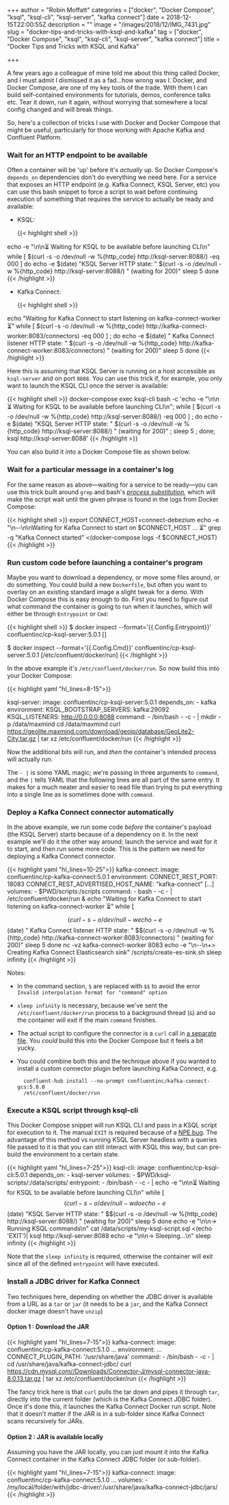 +++
author = "Robin Moffatt"
categories = ["docker", "Docker Compose", "ksql", "ksql-cli", "ksql-server", "kafka connect"]
date = 2018-12-15T22:00:55Z
description = ""
image = "/images/2018/12/IMG_7431.jpg"
slug = "docker-tips-and-tricks-with-ksql-and-kafka"
tag = ["docker", "Docker Compose", "ksql", "ksql-cli", "ksql-server", "kafka connect"]
title = "Docker Tips and Tricks with KSQL and Kafka"

+++

A few years ago a colleague of mine told me about this thing called Docker, and I must admit I dismissed it as a fad…how wrong was I. Docker, and Docker Compose, are one of my key tools of the trade. With them I can build self-contained environments for tutorials, demos, conference talks etc. Tear it down, run it again, without worrying that somewhere a local config changed and will break things. 

So, here's a collection of tricks I use with Docker and Docker Compose that might be useful, particularly for those working with Apache Kafka and Confluent Platform. 

### Wait for an HTTP endpoint to be available

Often a container will be 'up' before it's _actually_ up. So Docker Compose's `depends_on` dependencies don't do everything we need here. For a service that exposes an HTTP endpoint (e.g. Kafka Connect, KSQL Server, etc) you can use this bash snippet to force a script to wait before continuing execution of something that requires the service to actually be ready and available: 

* KSQL: 

    {{< highlight shell >}}

echo -e "\n\n⏳ Waiting for KSQL to be available before launching CLI\n"
while [ $(curl -s -o /dev/null -w %{http_code} http://ksql-server:8088/) -eq 000 ]
do 
  echo -e $(date) "KSQL Server HTTP state: " $(curl -s -o /dev/null -w %{http_code} http://ksql-server:8088/) " (waiting for 200)"
  sleep 5
done
{{< /highlight >}}

* Kafka Connect: 

    {{< highlight shell >}}

echo "Waiting for Kafka Connect to start listening on kafka-connect-worker ⏳"
while [ $(curl -s -o /dev/null -w %{http_code} http://kafka-connect-worker:8083/connectors) -eq 000 ] ; do 
  echo -e $(date) " Kafka Connect listener HTTP state: " $(curl -s -o /dev/null -w %{http_code} http://kafka-connect-worker:8083/connectors) " (waiting for 200)"
  sleep 5 
done
{{< /highlight >}}


Here this is assuming that KSQL Server is running on a host accessible as `ksql-server` and on port `8088`. You can use this trick if, for example, you only want to launch the KSQL CLI once the server is available: 

{{< highlight shell >}}
docker-compose exec ksql-cli bash -c 'echo -e "\n\n⏳ Waiting for KSQL to be available before launching CLI\n"; while [ $(curl -s -o /dev/null -w %{http_code} http://ksql-server:8088/) -eq 000 ] ; do echo -e $(date) "KSQL Server HTTP state: " $(curl -s -o /dev/null -w %{http_code} http://ksql-server:8088/) " (waiting for 200)" ; sleep 5 ; done; ksql http://ksql-server:8088'
{{< /highlight >}}


You can also build it into a Docker Compose file as shown below. 

### Wait for a particular message in a container's log

For the same reason as above—waiting for a service to be ready—you can use this trick built around `grep` and bash's [*process substitution*](http://tldp.org/LDP/abs/html/process-sub.html), which will make the script wait until the given phrase is found in the logs from Docker Compose:

{{< highlight shell >}}
export CONNECT_HOST=connect-debezium
echo -e "\n--\n\nWaiting for Kafka Connect to start on $CONNECT_HOST … ⏳"
grep -q "Kafka Connect started" <(docker-compose logs -f $CONNECT_HOST)
{{< /highlight >}}

### Run custom code before launching a container's program

Maybe you want to download a dependency, or move some files around, or do something. You could build a new `Dockerfile`, but often you want to overlay on an existing standard image a slight tweak for a demo. With Docker Compose this is easy enough to do. First you need to figure out what command the container is going to run when it launches, which will either be through `Entrypoint` or `Cmd`: 

{{< highlight shell >}}
$ docker inspect --format='{{.Config.Entrypoint}}' confluentinc/cp-ksql-server:5.0.1
[]

$ docker inspect --format='{{.Config.Cmd}}' confluentinc/cp-ksql-server:5.0.1
[/etc/confluent/docker/run]
{{< /highlight >}}

In the above example it's `/etc/confluent/docker/run`. So now build this into your Docker Compose: 

{{< highlight yaml "hl_lines=8-15">}}

ksql-server:
  image: confluentinc/cp-ksql-server:5.0.1
  depends_on:
    - kafka
  environment:
    KSQL_BOOTSTRAP_SERVERS: kafka:29092
    KSQL_LISTENERS: http://0.0.0.0:8088
  command: 
    - /bin/bash
    - -c 
    - |
      mkdir -p /data/maxmind
      cd /data/maxmind
      curl https://geolite.maxmind.com/download/geoip/database/GeoLite2-City.tar.gz | tar xz 
      /etc/confluent/docker/run 
{{< /highlight >}}

Now the additional bits will run, and _then_ the container's intended process will actually run. 

The `- |` is some YAML magic; we're passing in three arguments to `command`, and the `|` tells YAML that the following lines are all part of the same entry. It makes for a much neater and easier to read file than trying to put everything into a single line as is sometimes done with `command`. 

### Deploy a Kafka Connect connector automatically

In the above example, we run some code _before_ the container's payload (the KSQL Server) starts because of a dependency on it. In the next example we'll do it the other way around; launch the service and wait for it to start, and then run some more code. This is the pattern we need for deploying a Kafka Connect connector. 

{{< highlight yaml "hl_lines=10-25">}}
kafka-connect:
  image: confluentinc/cp-kafka-connect:5.0.1
  environment:
    CONNECT_REST_PORT: 18083
    CONNECT_REST_ADVERTISED_HOST_NAME: "kafka-connect"
    […]
  volumes:
    - $PWD/scripts:/scripts
  command: 
    - bash 
    - -c 
    - |
      /etc/confluent/docker/run & 
      echo "Waiting for Kafka Connect to start listening on kafka-connect-worker ⏳"
      while [ $$(curl -s -o /dev/null -w %{http_code} http://kafka-connect-worker:8083/connectors) -eq 000 ] ; do 
        echo -e $$(date) " Kafka Connect listener HTTP state: " $$(curl -s -o /dev/null -w %{http_code} http://kafka-connect-worker:8083/connectors) " (waiting for 200)"
        sleep 5 
      done
      nc -vz kafka-connect-worker 8083
      echo -e "\n--\n+> Creating Kafka Connect Elasticsearch sink"
      /scripts/create-es-sink.sh 
      sleep infinity
{{< /highlight >}}

Notes: 

* In the command section, `$` are replaced with `$$` to avoid the error `Invalid interpolation format for "command" option`
* `sleep infinity` is necessary, because we've sent the `/etc/confluent/docker/run` process to a background thread (`&`) and so the container will exit if the main `command` finishes.
* The actual script to configure the connector is a `curl` call in [a separate file](https://github.com/confluentinc/demo-scene/blob/master/ksql-atm-fraud-detection/scripts/create-es-sink.sh). You _could_ build this into the Docker Compose but it feels a bit yucky. 
* You could combine both this and the technique above if you wanted to install a custom connector plugin before launching Kafka Connect, e.g.

        confluent-hub install --no-prompt confluentinc/kafka-connect-gcs:5.0.0 
        /etc/confluent/docker/run


### Execute a KSQL script through ksql-cli

This Docker Compose snippet will run KSQL CLI and pass in a KSQL script for execution to it. The manual `EXIT` is required because of a [NPE bug](https://github.com/confluentinc/ksql/issues/1327). The advantage of this method vs running KSQL Server headless with a queries file passed to it is that you can still interact with KSQL this way, but can pre-build the environment to a certain state. 

{{< highlight yaml "hl_lines=7-25">}}
ksql-cli:
  image: confluentinc/cp-ksql-cli:5.0.1
  depends_on:
    - ksql-server
  volumes:
    - $PWD/ksql-scripts/:/data/scripts/
  entrypoint: 
    - /bin/bash
    - -c
    - |
      echo -e "\n\n⏳ Waiting for KSQL to be available before launching CLI\n"
      while [ $$(curl -s -o /dev/null -w %{http_code} http://ksql-server:8088/) -eq 000 ]
      do 
        echo -e $$(date) "KSQL Server HTTP state: " $$(curl -s -o /dev/null -w %{http_code} http://ksql-server:8088/) " (waiting for 200)"
        sleep 5
      done
      echo -e "\n\n-> Running KSQL commands\n"
      cat /data/scripts/my-ksql-script.sql <(echo 'EXIT')| ksql http://ksql-server:8088
      echo -e "\n\n-> Sleeping…\n"
      sleep infinity
{{< /highlight >}}

Note that the `sleep infinity` is required, otherwise the container will exit since all of the defined `entrypoint` will have executed.

### Install a JDBC driver for Kafka Connect

Two techniques here, depending on whether the JDBC driver is available from a URL as a `tar` or `jar` (it needs to be a `jar`, and the Kafka Connect docker image doesn't have `unzip`)

#### Option 1 : Download the JAR

{{< highlight yaml "hl_lines=7-15">}}
  kafka-connect:
    image: confluentinc/cp-kafka-connect:5.1.0
…
    environment:
…
      CONNECT_PLUGIN_PATH: '/usr/share/java'
    command: 
      - /bin/bash
      - -c 
      - |
        cd /usr/share/java/kafka-connect-jdbc/
        curl https://cdn.mysql.com//Downloads/Connector-J/mysql-connector-java-8.0.13.tar.gz | tar xz 
        /etc/confluent/docker/run 
{{< /highlight >}}

The fancy trick here is that `curl` pulls the tar down and pipes it through `tar`, directly into the current folder (which is the Kafka Connect JDBC folder). Once it's done this, it launches the Kafka Connect Docker run script. 
Note that it doesn't matter if the JAR is in a sub-folder since Kafka Connect scans recursively for JARs.

#### Option 2 : JAR is available locally

Assuming you have the JAR locally, you can just mount it into the Kafka Connect container in the Kafka Connect JDBC folder (or sub-folder). 

{{< highlight yaml "hl_lines=7-15">}}
  kafka-connect:
    image: confluentinc/cp-kafka-connect:5.1.0
…
    volumes:
      - /my/local/folder/with/jdbc-driver/:/usr/share/java/kafka-connect-jdbc/jars/
{{< /highlight >}}

